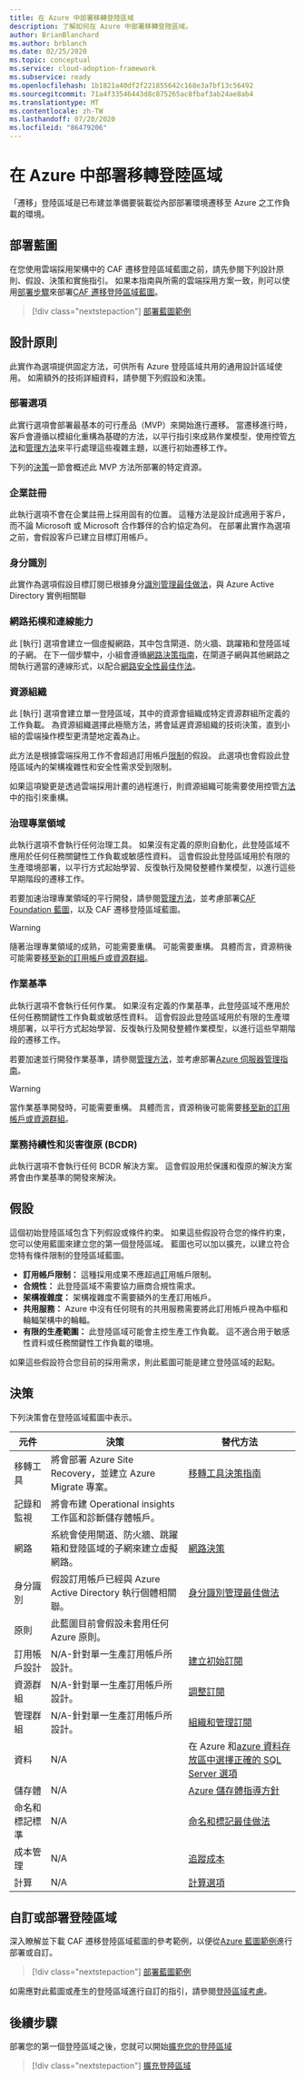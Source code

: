```yaml
---
title: 在 Azure 中部署移轉登陸區域
description: 了解如何在 Azure 中部署移轉登陸區域。
author: BrianBlanchard
ms.author: brblanch
ms.date: 02/25/2020
ms.topic: conceptual
ms.service: cloud-adoption-framework
ms.subservice: ready
ms.openlocfilehash: 1b1821a40df2f221855642c168e3a7bf13c56492
ms.sourcegitcommit: 71a4f33546443d8c875265ac8fbaf3ab24ae8ab4
ms.translationtype: MT
ms.contentlocale: zh-TW
ms.lasthandoff: 07/20/2020
ms.locfileid: "86479206"
---
```

# <a name="deploy-a-migration-landing-zone-in-azure"></a>在 Azure 中部署移轉登陸區域

「遷移」登陸區域是已布建並準備要裝載從內部部署環境遷移至 Azure 之工作負載的環境。

## <a name="deploy-the-blueprint"></a>部署藍圖

在您使用雲端採用架構中的 CAF 遷移登陸區域藍圖之前，請先參閱下列設計原則、假設、決策和實施指引。 如果本指南與所需的雲端採用方案一致，則可以使用[部署步驟][deploy-sample]來部署[CAF 遷移登陸區域藍圖](https://docs.microsoft.com/azure/governance/blueprints/samples/caf-migrate-landing-zone)。

> [!div class="nextstepaction"]
> [部署藍圖範例][deploy-sample]

## <a name="design-principles"></a>設計原則

此實作為選項提供固定方法，可供所有 Azure 登陸區域共用的通用設計區域使用。 如需額外的技術詳細資料，請參閱下列假設和決策。

### <a name="deployment-options"></a>部署選項

此實行選項會部署最基本的可行產品（MVP）來開始進行遷移。 當遷移進行時，客戶會遵循以模組化重構為基礎的方法，以平行指引來成熟作業模型，使用控管[方法](../../govern/index.md)和[管理方法](../../manage/index.md)來平行處理這些複雜主題，以進行初始遷移工作。

下列的[決策](#decisions)一節會概述此 MVP 方法所部署的特定資源。

### <a name="enterprise-enrollment"></a>企業註冊

此執行選項不會在企業註冊上採用固有的位置。 這種方法是設計成適用于客戶，而不論 Microsoft 或 Microsoft 合作夥伴的合約協定為何。 在部署此實作為選項之前，會假設客戶已建立目標訂用帳戶。

### <a name="identity"></a>身分識別

此實作為選項假設目標訂閱已根據身分[識別管理最佳做法](https://docs.microsoft.com/azure/security/fundamentals/identity-management-best-practices?toc=/azure/cloud-adoption-framework/toc.json&bc=/azure/cloud-adoption-framework/_bread/toc.json)，與 Azure Active Directory 實例相關聯

### <a name="network-topology-and-connectivity"></a>網路拓樸和連線能力

此 [執行] 選項會建立一個虛擬網路，其中包含閘道、防火牆、跳躍箱和登陸區域的子網。 在下一個步驟中，小組會遵循[網路決策指南](../considerations/networking-options.md)，在閘道子網與其他網路之間執行適當的連線形式，以配合[網路安全性最佳作法](https://docs.microsoft.com/azure/security/fundamentals/network-best-practices?toc=/azure/cloud-adoption-framework/toc.json&bc=/azure/cloud-adoption-framework/_bread/toc.json)。

### <a name="resource-organization"></a>資源組織

此 [執行] 選項會建立單一登陸區域，其中的資源會組織成特定資源群組所定義的工作負載。 為資源組織選擇此極簡方法，將會延遲資源組織的技術決策，直到小組的雲端操作模型更清楚地定義為止。

此方法是根據雲端採用工作不會超過訂用帳戶[限制](https://docs.microsoft.com/azure/azure-resource-manager/management/azure-subscription-service-limits)的假設。 此選項也會假設此登陸區域內的架構複雜性和安全性需求受到限制。

如果這項變更是透過雲端採用計畫的過程進行，則資源組織可能需要使用控管[方法](../../govern/index.md)中的指引來重構。

### <a name="governance-disciplines"></a>治理專業領域

此執行選項不會執行任何治理工具。 如果沒有定義的原則自動化，此登陸區域不應用於任何任務關鍵性工作負載或敏感性資料。 這會假設此登陸區域用於有限的生產環境部署，以平行方式起始學習、反復執行及開發整體作業模型，以進行這些早期階段的遷移工作。

若要加速治理專業領域的平行開發，請參閱[管理方法](../../govern/index.md)，並考慮部署[CAF Foundation 藍圖](./foundation-blueprint.md)，以及 CAF 遷移登陸區域藍圖。

> [!WARNING]
> 隨著治理專業領域的成熟，可能需要重構。 可能需要重構。 具體而言，資源稍後可能需要[移至新的訂用帳戶或資源群組](https://docs.microsoft.com/azure/azure-resource-manager/management/move-resource-group-and-subscription?toc=/azure/cloud-adoption-framework/toc.json&bc=/azure/cloud-adoption-framework/_bread/toc.json)。

### <a name="operations-baseline"></a>作業基準

此執行選項不會執行任何作業。 如果沒有定義的作業基準，此登陸區域不應用於任何任務關鍵性工作負載或敏感性資料。 這會假設此登陸區域用於有限的生產環境部署，以平行方式起始學習、反復執行及開發整體作業模型，以進行這些早期階段的遷移工作。

若要加速並行開發作業基準，請參閱[管理方法](../../manage/index.md)，並考慮部署[Azure 伺服器管理指南](../../manage/azure-server-management/index.md)。

> [!WARNING]
> 當作業基準開發時，可能需要重構。 具體而言，資源稍後可能需要[移至新的訂用帳戶或資源群組](https://docs.microsoft.com/azure/azure-resource-manager/management/move-resource-group-and-subscription?toc=/azure/cloud-adoption-framework/toc.json&bc=/azure/cloud-adoption-framework/_bread/toc.json)。

### <a name="business-continuity-and-disaster-recovery-bcdr"></a>業務持續性和災害復原 (BCDR)

此執行選項不會執行任何 BCDR 解決方案。 這會假設用於保護和復原的解決方案將會由作業基準的開發來解決。

## <a name="assumptions"></a>假設

這個初始登陸區域包含下列假設或條件約束。 如果這些假設符合您的條件約束，您可以使用藍圖來建立您的第一個登陸區域。 藍圖也可以加以擴充，以建立符合您特有條件限制的登陸區域藍圖。

- **訂用帳戶限制：** 這種採用成果不應超過[訂](https://docs.microsoft.com/azure/azure-resource-manager/management/azure-subscription-service-limits)用帳戶限制。
- **合規性：** 此登陸區域不需要協力廠商合規性需求。
- **架構複雜度：** 架構複雜度不需要額外的生產訂用帳戶。
- **共用服務：** Azure 中沒有任何現有的共用服務需要將此訂用帳戶視為中樞和輪輻架構中的輪輻。
- **有限的生產範圍：** 此登陸區域可能會主控生產工作負載。 這不適合用于敏感性資料或任務關鍵性工作負載的環境。

如果這些假設符合您目前的採用需求，則此藍圖可能是建立登陸區域的起點。

## <a name="decisions"></a>決策

下列決策會在登陸區域藍圖中表示。

| 元件                    | 決策                                                                                         | 替代方法                                                                                                                                                                                                                                                                |
|------------------------------|---------------------------------------------------------------------------------------------------|-------------------------------------------------------------------------------------------------------------------------------------------------------------------------------------------------------------------------------------------------------------------------------------- |
| 移轉工具              | 將會部署 Azure Site Recovery，並建立 Azure Migrate 專案。                | [移轉工具決策指南](../../decision-guides/migrate-decision-guide/index.md)                                                                                                                                                                                               |
| 記錄和監視       | 將會布建 Operational insights 工作區和診斷儲存體帳戶。                |                                                                                                                                                                                                                                                                                       |
| 網路                      | 系統會使用閘道、防火牆、跳躍箱和登陸區域的子網來建立虛擬網路。  | [網路決策](../considerations/networking-options.md)                                                                                                                                                                                                                       |
| 身分識別                     | 假設訂用帳戶已經與 Azure Active Directory 執行個體相關聯。 | [身分識別管理最佳做法](https://docs.microsoft.com/azure/security/fundamentals/identity-management-best-practices?toc=/azure/cloud-adoption-framework/toc.json&bc=/azure/cloud-adoption-framework/_bread/toc.json) |
| 原則                       | 此藍圖目前會假設未套用任何 Azure 原則。                        |                                                                                                                                                                                                                                                                                       |
| 訂用帳戶設計          | N/A-針對單一生產訂用帳戶所設計。                                              | [建立初始訂閱](../azure-best-practices/initial-subscriptions.md)                                                                                                                                                                                                      |
| 資源群組              | N/A-針對單一生產訂用帳戶所設計。                                              | [調整訂閱](../azure-best-practices/scale-subscriptions.md)                                                                                                                                                                                                                 |
| 管理群組            | N/A-針對單一生產訂用帳戶所設計。                                              | [組織和管理訂閱](../azure-best-practices/organize-subscriptions.md)                                                                                                                                                                                                |
| 資料                         | N/A                                                                                               | 在 Azure 和[azure 資料存放區](https://docs.microsoft.com/azure/architecture/guide/technology-choices/data-store-overview)[中選擇正確的 SQL Server 選項](https://docs.microsoft.com/azure/sql-database/sql-database-paas-vs-sql-server-iaas)                       |
| 儲存體                      | N/A                                                                                               | [Azure 儲存體指導方針](../considerations/storage-options.md)                                                                                                                                                                                                                        |
| 命名和標記標準 | N/A                                                                                               | [命名和標記最佳做法](../azure-best-practices/naming-and-tagging.md)                                                                                                                                                                                                    |
| 成本管理              | N/A                                                                                               | [追蹤成本](../azure-best-practices/track-costs.md)                                                                                                                                                                                                                              |
| 計算                      | N/A                                                                                               | [計算選項](../considerations/compute-options.md)                                                                                                                                                                                                                               |

## <a name="customize-or-deploy-a-landing-zone"></a>自訂或部署登陸區域

深入瞭解並下載 CAF 遷移登陸區域藍圖的參考範例，以便從[Azure 藍圖範例][deploy-sample]進行部署或自訂。

> [!div class="nextstepaction"]
> [部署藍圖範例][deploy-sample]

如需應對此藍圖或產生的登陸區域進行自訂的指引，請參閱[登陸區域考慮](../considerations/index.md)。

## <a name="next-steps"></a>後續步驟

部署您的第一個登陸區域之後，您就可以開始[擴充您的登陸區域](../considerations/index.md)

> [!div class="nextstepaction"]
> [擴充登陸區域](../considerations/index.md)

<!-- links -->

[Deploy-sample]: https://docs.microsoft.com/azure/governance/blueprints/samples/caf-migrate-landing-zone/deploy
